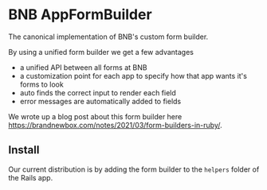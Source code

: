 # BNB AppFormBuilder

The canonical implementation of BNB's custom form builder.

By using a unified form builder we get a few advantages
- a unified API between all forms at BNB
- a customization point for each app to specify how that app wants it's forms to look
- auto finds the correct input to render each field
- error messages are automatically added to fields


We wrote up a blog post about this form builder here https://brandnewbox.com/notes/2021/03/form-builders-in-ruby/.


## Install

Our current distribution is by adding the form builder to the `helpers` folder of the Rails app.